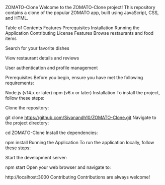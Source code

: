 ZOMATO-Clone
Welcome to the ZOMATO-Clone project! This repository contains a clone of the popular ZOMATO app, built using JavaScript, CSS, and HTML.

Table of Contents
Features
Prerequisites
Installation
Running the Application
Contributing
License
Features
Browse restaurants and food items

Search for your favorite dishes

View restaurant details and reviews

User authentication and profile management


Prerequisites
Before you begin, ensure you have met the following requirements:

Node.js (v14.x or later)
npm (v6.x or later)
Installation
To install the project, follow these steps:

Clone the repository:

git clone https://github.com/Sivanandh10/ZOMATO-Clone.git
Navigate to the project directory:

cd ZOMATO-Clone
Install the dependencies:

npm install
Running the Application
To run the application locally, follow these steps:

Start the development server:

npm start
Open your web browser and navigate to:

http://localhost:3000
Contributing
Contributions are always welcome!
